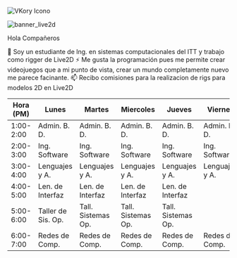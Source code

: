 
![VKory Icono](https://user-images.githubusercontent.com/99364594/153329755-4529268e-1eae-4768-9091-dcdd1b04ee09.png)

![banner_live2d](https://user-images.githubusercontent.com/99364594/153329784-3a84033b-bb35-4d9c-b19e-950ab47aae02.jpg)


Hola Compañeros

📲 Soy un estudiante de Ing. en sistemas computacionales del ITT y trabajo como rigger de Live2D
⚡ Me gusta la programación pues me permite crear videojuegos que a mi punto de vista, crear un mundo completamente nuevo me parece facinante.
📫 Recibo comisiones para la realizacion de rigs para modelos 2D en Live2D

| Hora (PM) | Lunes              | Martes             | Miercoles          | Jueves             | Viernes        |
|-----------|--------------------|--------------------|--------------------|--------------------|----------------|
| 1:00-2:00 | Admin. B. D.       | Admin. B. D.       | Admin. B. D.       | Admin. B. D.       | Admin. B. D.   |
| 2:00-3:00 | Ing. Software      | Ing. Software      | Ing. Software      | Ing. Software      | Ing. Software  |
| 3:00-4:00 | Lenguajes y A.     | Lenguajes y A.     | Lenguajes y A.     | Lenguajes y A.     | Lenguajes y A. |
| 4:00-5:00 | Len. de Interfaz   | Len. de Interfaz   | Len. de Interfaz   | Len. de Interfaz   |                |
| 5:00-6:00 | Taller de Sis. Op. | Tall. Sistemas Op. | Tall. Sistemas Op. | Tall. Sistemas Op. |                |
| 6:00-7:00 | Redes de Comp.     | Redes de Comp.     | Redes de Comp.     | Redes de Comp.     | Redes de Comp. |
